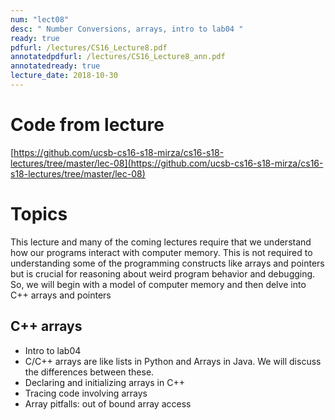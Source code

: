 ```yaml
---
num: "lect08"
desc: " Number Conversions, arrays, intro to lab04 "
ready: true
pdfurl: /lectures/CS16_Lecture8.pdf
annotatedpdfurl: /lectures/CS16_Lecture8_ann.pdf
annotatedready: true
lecture_date: 2018-10-30
---
```

# Code from lecture
[https://github.com/ucsb-cs16-s18-mirza/cs16-s18-lectures/tree/master/lec-08](https://github.com/ucsb-cs16-s18-mirza/cs16-s18-lectures/tree/master/lec-08)

# Topics
This lecture and many of the coming lectures require that we understand how our programs interact with computer memory. This is not required to understanding some of the programming constructs like arrays and pointers but is crucial for reasoning about weird program behavior and debugging. So, we will begin with a model of computer memory and then delve into C++ arrays and pointers


## C++ arrays
* Intro to lab04
* C/C++ arrays are like lists in Python and Arrays in Java. We will discuss the differences between these.
* Declaring and initializing arrays in C++
* Tracing code involving arrays
* Array pitfalls: out of bound array access


